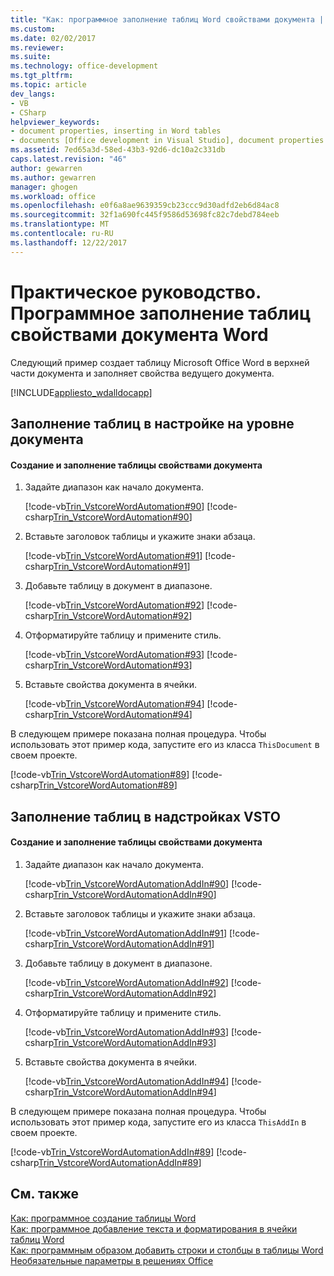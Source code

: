 ```yaml
---
title: "Как: программное заполнение таблиц Word свойствами документа | Документы Microsoft"
ms.custom: 
ms.date: 02/02/2017
ms.reviewer: 
ms.suite: 
ms.technology: office-development
ms.tgt_pltfrm: 
ms.topic: article
dev_langs:
- VB
- CSharp
helpviewer_keywords:
- document properties, inserting in Word tables
- documents [Office development in Visual Studio], document properties
ms.assetid: 7ed65a3d-58ed-43b3-92d6-dc10a2c331db
caps.latest.revision: "46"
author: gewarren
ms.author: gewarren
manager: ghogen
ms.workload: office
ms.openlocfilehash: e0f6a8ae9639359cb23ccc9d30adfd2eb6d84ac8
ms.sourcegitcommit: 32f1a690fc445f9586d53698fc82c7debd784eeb
ms.translationtype: MT
ms.contentlocale: ru-RU
ms.lasthandoff: 12/22/2017
---
```

# <a name="how-to-programmatically-populate-word-tables-with-document-properties"></a>Практическое руководство. Программное заполнение таблиц свойствами документа Word
  Следующий пример создает таблицу Microsoft Office Word в верхней части документа и заполняет свойства ведущего документа.  
  
 [!INCLUDE[appliesto_wdalldocapp](../vsto/includes/appliesto-wdalldocapp-md.md)]  
  
## <a name="populating-tables-in-a-document-level-customization"></a>Заполнение таблиц в настройке на уровне документа  
  
#### <a name="to-create-a-table-and-populate-it-with-document-properties"></a>Создание и заполнение таблицы свойствами документа  
  
1.  Задайте диапазон как начало документа.  
  
     [!code-vb[Trin_VstcoreWordAutomation#90](../vsto/codesnippet/VisualBasic/Trin_VstcoreWordAutomationVB/ThisDocument.vb#90)]
     [!code-csharp[Trin_VstcoreWordAutomation#90](../vsto/codesnippet/CSharp/Trin_VstcoreWordAutomationCS/ThisDocument.cs#90)]  
  
2.  Вставьте заголовок таблицы и укажите знаки абзаца.  
  
     [!code-vb[Trin_VstcoreWordAutomation#91](../vsto/codesnippet/VisualBasic/Trin_VstcoreWordAutomationVB/ThisDocument.vb#91)]
     [!code-csharp[Trin_VstcoreWordAutomation#91](../vsto/codesnippet/CSharp/Trin_VstcoreWordAutomationCS/ThisDocument.cs#91)]  
  
3.  Добавьте таблицу в документ в диапазоне.  
  
     [!code-vb[Trin_VstcoreWordAutomation#92](../vsto/codesnippet/VisualBasic/Trin_VstcoreWordAutomationVB/ThisDocument.vb#92)]
     [!code-csharp[Trin_VstcoreWordAutomation#92](../vsto/codesnippet/CSharp/Trin_VstcoreWordAutomationCS/ThisDocument.cs#92)]  
  
4.  Отформатируйте таблицу и примените стиль.  
  
     [!code-vb[Trin_VstcoreWordAutomation#93](../vsto/codesnippet/VisualBasic/Trin_VstcoreWordAutomationVB/ThisDocument.vb#93)]
     [!code-csharp[Trin_VstcoreWordAutomation#93](../vsto/codesnippet/CSharp/Trin_VstcoreWordAutomationCS/ThisDocument.cs#93)]  
  
5.  Вставьте свойства документа в ячейки.  
  
     [!code-vb[Trin_VstcoreWordAutomation#94](../vsto/codesnippet/VisualBasic/Trin_VstcoreWordAutomationVB/ThisDocument.vb#94)]
     [!code-csharp[Trin_VstcoreWordAutomation#94](../vsto/codesnippet/CSharp/Trin_VstcoreWordAutomationCS/ThisDocument.cs#94)]  
  
 В следующем примере показана полная процедура. Чтобы использовать этот пример кода, запустите его из класса `ThisDocument` в своем проекте.  
  
 [!code-vb[Trin_VstcoreWordAutomation#89](../vsto/codesnippet/VisualBasic/Trin_VstcoreWordAutomationVB/ThisDocument.vb#89)]
 [!code-csharp[Trin_VstcoreWordAutomation#89](../vsto/codesnippet/CSharp/Trin_VstcoreWordAutomationCS/ThisDocument.cs#89)]  
  
## <a name="populating-tables-in-a-vsto-add-in"></a>Заполнение таблиц в надстройках VSTO  
  
#### <a name="to-create-a-table-and-populate-it-with-document-properties"></a>Создание и заполнение таблицы свойствами документа  
  
1.  Задайте диапазон как начало документа.  
  
     [!code-vb[Trin_VstcoreWordAutomationAddIn#90](../vsto/codesnippet/VisualBasic/Trin_VstcoreWordAutomationAddIn/ThisAddIn.vb#90)]
     [!code-csharp[Trin_VstcoreWordAutomationAddIn#90](../vsto/codesnippet/CSharp/Trin_VstcoreWordAutomationAddIn/ThisAddIn.cs#90)]  
  
2.  Вставьте заголовок таблицы и укажите знаки абзаца.  
  
     [!code-vb[Trin_VstcoreWordAutomationAddIn#91](../vsto/codesnippet/VisualBasic/Trin_VstcoreWordAutomationAddIn/ThisAddIn.vb#91)]
     [!code-csharp[Trin_VstcoreWordAutomationAddIn#91](../vsto/codesnippet/CSharp/Trin_VstcoreWordAutomationAddIn/ThisAddIn.cs#91)]  
  
3.  Добавьте таблицу в документ в диапазоне.  
  
     [!code-vb[Trin_VstcoreWordAutomationAddIn#92](../vsto/codesnippet/VisualBasic/Trin_VstcoreWordAutomationAddIn/ThisAddIn.vb#92)]
     [!code-csharp[Trin_VstcoreWordAutomationAddIn#92](../vsto/codesnippet/CSharp/Trin_VstcoreWordAutomationAddIn/ThisAddIn.cs#92)]  
  
4.  Отформатируйте таблицу и примените стиль.  
  
     [!code-vb[Trin_VstcoreWordAutomationAddIn#93](../vsto/codesnippet/VisualBasic/Trin_VstcoreWordAutomationAddIn/ThisAddIn.vb#93)]
     [!code-csharp[Trin_VstcoreWordAutomationAddIn#93](../vsto/codesnippet/CSharp/Trin_VstcoreWordAutomationAddIn/ThisAddIn.cs#93)]  
  
5.  Вставьте свойства документа в ячейки.  
  
     [!code-vb[Trin_VstcoreWordAutomationAddIn#94](../vsto/codesnippet/VisualBasic/Trin_VstcoreWordAutomationAddIn/ThisAddIn.vb#94)]
     [!code-csharp[Trin_VstcoreWordAutomationAddIn#94](../vsto/codesnippet/CSharp/Trin_VstcoreWordAutomationAddIn/ThisAddIn.cs#94)]  
  
 В следующем примере показана полная процедура. Чтобы использовать этот пример кода, запустите его из класса `ThisAddIn` в своем проекте.  
  
 [!code-vb[Trin_VstcoreWordAutomationAddIn#89](../vsto/codesnippet/VisualBasic/Trin_VstcoreWordAutomationAddIn/ThisAddIn.vb#89)]
 [!code-csharp[Trin_VstcoreWordAutomationAddIn#89](../vsto/codesnippet/CSharp/Trin_VstcoreWordAutomationAddIn/ThisAddIn.cs#89)]  
  
## <a name="see-also"></a>См. также  
 [Как: программное создание таблицы Word](../vsto/how-to-programmatically-create-word-tables.md)   
 [Как: программное добавление текста и форматирования в ячейки таблиц Word](../vsto/how-to-programmatically-add-text-and-formatting-to-cells-in-word-tables.md)   
 [Как: программным образом добавить строки и столбцы в таблицы Word](../vsto/how-to-programmatically-add-rows-and-columns-to-word-tables.md)   
 [Необязательные параметры в решениях Office](../vsto/optional-parameters-in-office-solutions.md)  
  
  